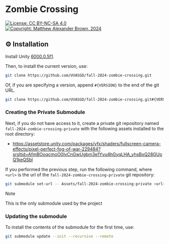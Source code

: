 # Zombie Crossing 
[![License: CC BY-NC-SA 4.0](https://img.shields.io/badge/License-CC_BY--NC--SA_4.0-darkgray.svg)](https://creativecommons.org/licenses/by-nc-sa/4.0/)
[![Copyright: Matthew Alexander Brown, 2024](https://img.shields.io/badge/©-Matthew_Brown,_2024-darkgray.svg)](https://www.mushakushi.com/)

## ⚙ Installation 
Install Unity [6000.0.5f1](https://unity.com/releases/editor/whats-new/6000.0.5). 

Then, to install the current version, use:
```bash
git clone https://github.com/UVASGD/fall-2024-zombie-crossing.git
```

Of, if you are specifying a version, append `#{VERSION}` to the end of the git URL.
```bash
git clone https://github.com/UVASGD/fall-2024-zombie-crossing.git#{VERSION}
```

### Creating the Private Submodule
Next, if you do not have access to it, create a private git repository named `fall-2024-zombie-crossing-private` with the following assets installed to the root directory:
- https://assetstore.unity.com/packages/vfx/shaders/fullscreen-camera-effects/pixel-perfect-fog-of-war-229484?srsltid=AfmBOoqcmoO0IvCnGwUgbm3e1Yvu4hGyqLHA_yhsBxQ28GUoQ1keQSbl

If you performed the previous step, run the following command, where `<url>` is the url of the `fall-2024-zombie-crossing-private` git repository:
```bash
git submodule set-url -- Assets/fall-2024-zombie-crossing-private <url>
```
>[!NOTE]
>This is the only submodule used by the project

### Updating the submodule
To install the contents of the submodule for the first time, use:
```bash
git submodule update --init --recursive --remote
```

